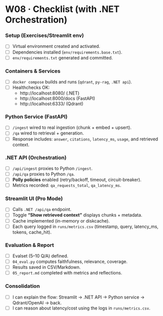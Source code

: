 # W08 · Checklist (with .NET Orchestration)

### Setup (Exercises/Streamlit env)
- [ ] Virtual environment created and activated.
- [ ] Dependencies installed (`env/requirements.base.txt`).
- [ ] `env/requirements.txt` generated and committed.

### Containers & Services
- [ ] `docker compose` builds and runs (`qdrant`, `py-rag`, `.NET api`).
- [ ] Healthchecks OK:  
  - http://localhost:8080/ (.NET)  
  - http://localhost:8000/docs (FastAPI)  
  - http://localhost:6333/ (Qdrant)

### Python Service (FastAPI)
- [ ] `/ingest` wired to real ingestion (chunk + embed + upsert).
- [ ] `/qa` wired to retrieval + generation.
- [ ] Response includes: `answer`, `citations`, `latency_ms`, `usage`, and retrieved context.

### .NET API (Orchestration)
- [ ] `/api/ingest` proxies to Python `/ingest`.
- [ ] `/api/qa` proxies to Python `/qa`.
- [ ] **Polly policies** enabled (retry/backoff, timeout, circuit-breaker).
- [ ] Metrics recorded: `qa_requests_total`, `qa_latency_ms`.

### Streamlit UI (Pro Mode)
- [ ] Calls `.NET /api/qa` endpoint.
- [ ] Toggle **“Show retrieved context”** displays chunks + metadata.
- [ ] Cache implemented (in-memory or diskcache).
- [ ] Each query logged in `runs/metrics.csv` (timestamp, query, latency_ms, tokens, cache_hit).

### Evaluation & Report
- [ ] Evalset (5–10 Q/A) defined.
- [ ] `04_eval.py` computes faithfulness, relevance, coverage.
- [ ] Results saved in CSV/Markdown.
- [ ] `05_report.md` completed with metrics and reflections.

### Consolidation
- [ ] I can explain the flow: Streamlit → .NET API → Python service → Qdrant/OpenAI → back.
- [ ] I can reason about latency/cost using the logs in `runs/metrics.csv`.
